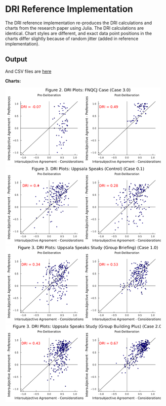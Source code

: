 # DRI Reference Implementation

The DRI reference implementation re-produces the DRI calculations and charts from the research paper using Julia. The DRI calculations are identical. Chart styles are different, and exact data point positions in the charts differ slightly because of random jitter (added in reference implementation). 
## Output

And CSV files are [here](../published-output/reference-implementation)

**Charts:**

![Fig2](../published-output/reference-implementation/Figures/Fig2.png)
![Fig3_1Control](../published-output/reference-implementation/Figures/Fig3_1Control.png)
![Fig3_2Brief](../published-output/reference-implementation/Figures/Fig3_2Brief.png)
![Fig3_3Building](../published-output/reference-implementation/Figures/Fig3_3Building.png)
